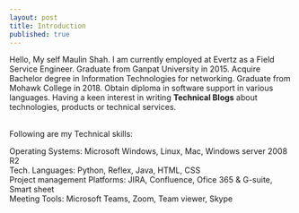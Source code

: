 ```yaml
---
layout: post
title: Introduction
published: true
---
```


Hello, My self Maulin Shah.
I am currently employed at Evertz as a Field Service Engineer.
Graduate from Ganpat University in 2015.
Acquire Bachelor degree in Information Technologies for networking.
Graduate from Mohawk College in 2018.
Obtain diploma in software support in various languages.
Having a keen interest in writing <b>Technical Blogs</b> about technologies, products or technical services.

<br>Following are my Technical skills:

Operating Systems: Microsoft Windows, Linux, Mac, Windows server 2008 R2
<br>Tech. Languages: Python, Reflex, Java, HTML, CSS
<br>Project management Platforms: JIRA, Confluence, Ofice 365 & G-suite, Smart sheet
<br>Meeting Tools: Microsoft Teams, Zoom, Team viewer, Skype
